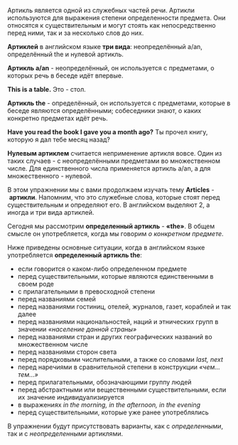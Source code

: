 Артикль является одной из служебных частей речи. Артикли используются для выражения степени определенности предмета. Они относятся к существительным и могут стоять как непосредственно перед ними, так и за несколько слов до них.  
  
**Артиклей** в английском языке **три вида**: неопределённый a/an, определённый the и нулевой артикль.  
  
**Артикль a/an** - неопределённый, он используется с предметами, о которых речь в беседе идёт впервые.  
  
**This is a table.** Это - стол.  
  
**Артикль the** - определённый, он используется с предметами, которые в беседе являются определёнными; собеседники знают, о каких конкретно предметах идёт речь.  
  
**Have you read the book I gave you a month ago?** Ты прочел книгу, которую я дал тебе месяц назад?  
  
**Нулевым артиклем** считается неприменение артикля вовсе. Один из таких случаев - с неопределёнными предметами во множественном числе. Для единственного числа применяется артикль a/an, а для множественного - нулевой.

В этом упражнении мы с вами продолжаем изучать тему **Articles** - **артикли**. Напомним, что это служебные слова, которые стоят перед существительным и определяют его. В английском выделяют 2, а иногда и три вида артиклей.  
  
Сегодня мы рассмотрим **определенный артикль** - **«the»**. В общем смысле он употребляется, когда мы говорим _о конкретном предмете_.  
  
Ниже приведены основные ситуации, когда в английском языке употребляется **определенный артикль the**:  
  
- если говорится о каком-либо определенном предмете  
- перед существительными, которые являются единственными в своем роде  
- с прилагательными в превосходной степени  
- перед названиями семей  
- перед названиями гостиниц, отелей, журналов, газет, кораблей и так далее  
- перед названиями национальностей, наций и этнических групп в значении _«население данной страны»_  
- перед названиями стран и других географических названий во множественном числе  
- перед названиями сторон света  
- перед порядковыми числительными, а также со словами _last, next_  
- перед наречиями в сравнительной степени в конструкции _«чем…тем…»_  
- перед прилагательными, обозначающими группу людей  
- перед абстрактными или вещественными существительными, если их значение индивидуализируется  
- в выражениях _in the morning, in the afternoon, in the evening_  
- перед существительными, которые уже ранее употреблялись  
  
В упражнении будут присутствовать варианты, как с _определенными_, так и с _неопределенными_ артиклями.